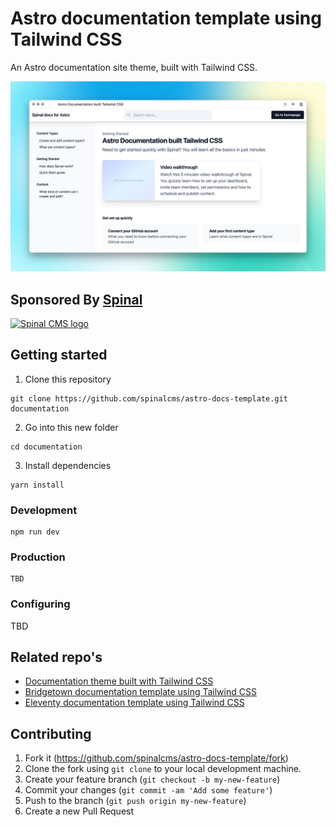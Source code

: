 # Astro documentation template using Tailwind CSS

An Astro documentation site theme, built with Tailwind CSS.


<img src="https://github.com/spinalcms/astro-docs-template/blob/main/docs/astro-docs-preview.jpg?raw=true" alt="preview of the Astro documentation theme, built with Tailwind CSS" />


## Sponsored By [Spinal](https://spinalcms.com/)

<a href="https://spinalcms.com/" target="_blank">
  <img src="https://user-images.githubusercontent.com/988051/183079316-af747ef2-42a9-47d8-9a0c-488ed4b6a689.jpg" alt="Spinal CMS logo" width="200"/>
</a>


## Getting started

1. Clone this repository

```shell
git clone https://github.com/spinalcms/astro-docs-template.git documentation
```

2. Go into this new folder

```shell
cd documentation
```

3. Install dependencies

```shell
yarn install
```


### Development

```shell
npm run dev
```


### Production

```shell
TBD
```


### Configuring

TBD


## Related repo's
- [Documentation theme built with Tailwind CSS](https://github.com/SpinalCMS/docs-template)
- [Bridgetown documentation template using Tailwind CSS](https://github.com/SpinalCMS/bridgetown-docs-template)
- [Eleventy documentation template using Tailwind CSS](https://github.com/SpinalCMS/11ty-docs-template)


## Contributing

1. Fork it (https://github.com/spinalcms/astro-docs-template/fork)
2. Clone the fork using `git clone` to your local development machine.
3. Create your feature branch (`git checkout -b my-new-feature`)
4. Commit your changes (`git commit -am 'Add some feature'`)
5. Push to the branch (`git push origin my-new-feature`)
6. Create a new Pull Request
